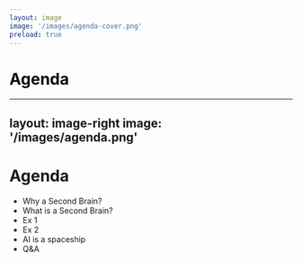 ```yaml
---
layout: image
image: '/images/agenda-cover.png'
preload: true
---
```


<div class="slidev-layout h-full grid section">
    <div class="my-auto">
        <h1 style="color: #0A0A0A">Agenda</h1> 
    </div>
</div>

---
layout: image-right
image: '/images/agenda.png'
---

# Agenda

* Why a Second Brain?
* What is a Second Brain? 
* Ex 1
* Ex 2
* AI is a spaceship
* Q&A